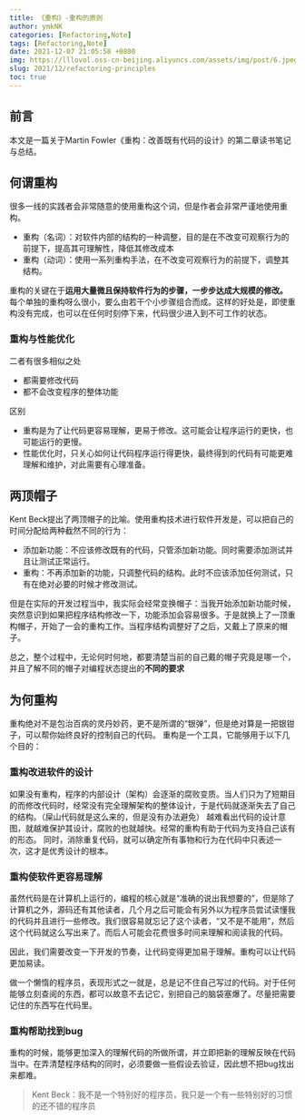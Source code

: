 ```yaml
---
title: 《重构》-重构的原则
author: ymkNK
categories: [Refactoring,Note]
tags: [Refactoring,Note]
date: 2021-12-07 21:05:58 +0800
img: https://lllovol.oss-cn-beijing.aliyuncs.com/assets/img/post/6.jpeg
slug: 2021/12/refactoring-principles
toc: true
---
```

## 前言
本文是一篇关于Martin Fowler《重构：改善既有代码的设计》的第二章读书笔记与总结。

## 何谓重构
很多一线的实践者会非常随意的使用重构这个词，但是作者会非常严谨地使用重构。
- 重构（名词）：对软件内部的结构的一种调整，目的是在不改变可观察行为的前提下，提高其可理解性，降低其修改成本
- 重构（动词）：使用一系列重构手法，在不改变可观察行为的前提下，调整其结构。

重构的关键在于**运用大量微且保持软件行为的步骤，一步步达成大规模的修改。** 
每个单独的重构呀么很小，要么由若干个小步骤组合而成。这样的好处是，即使重构没有完成，也可以在任何时刻停下来，代码很少进入到不可工作的状态。
### 重构与性能优化
二者有很多相似之处
- 都需要修改代码
- 都不会改变程序的整体功能

区别
- 重构是为了让代码更容易理解，更易于修改。这可能会让程序运行的更快，也可能运行的更慢。
- 性能优化时，只关心如何让代码程序运行得更快，最终得到的代码有可能更难理解和维护，对此需要有心理准备。

## 两顶帽子
Kent Beck提出了两顶帽子的比喻。使用重构技术进行软件开发是，可以把自己的时间分配给两种截然不同的行为：
- 添加新功能：不应该修改既有的代码，只管添加新功能。同时需要添加测试并且让测试正常运行。
- 重构：不再添加新的功能，只调整代码的结构。此时不应该添加任何测试，只有在绝对必要的时候才修改测试。

但是在实际的开发过程当中，我实际会经常变换帽子：当我开始添加新功能时候，突然意识到如果把程序结构修改一下，功能添加会容易很多。于是就换上了一顶重构帽子，开始了一会的重构工作。当程序结构调整好了之后，又戴上了原来的帽子。

总之，整个过程中，无论何时何地，都要清楚当前的自己戴的帽子究竟是哪一个，并且了解不同的帽子对编程状态提出的**不同的要求**

## 为何重构
重构绝对不是包治百病的灵丹妙药，更不是所谓的“银弹”，但是绝对算是一把银钳子，可以帮你始终良好的控制自己的代码。
重构是一个工具，它能够用于以下几个目的：
### 重构改进软件的设计
如果没有重构，程序的内部设计（架构）会逐渐的腐败变质。当人们只为了短期目的而修改代码时，经常没有完全理解架构的整体设计，于是代码就逐渐失去了自己的结构。（屎山代码就是这么来的，但是没有办法避免）
越难看出代码的设计意图，就越难保护其设计，腐败的也就越快。经常的重构有助于代码为支持自己该有的形态。
同时，消除重复代码，就可以确定所有事物和行为在代码中只表述一次，这才是优秀设计的根本。
### 重构使软件更容易理解
虽然代码是在计算机上运行的，编程的核心就是“准确的说出我想要的”，但是除了计算机之外，源码还有其他读者，几个月之后可能会有另外以为程序员尝试读懂我的代码并且进行一些修改。我们很容易就忘记了这个读者，“又不是不能用”，然后这个代码就这么写出来了。而后人可能会花费很多时间来理解和阅读我的代码。

因此，我们需要改变一下开发的节奏，让代码变得更加易于理解。重构可以让代码更加易读。

做一个懒惰的程序员，表现形式之一就是，总是记不住自己写过的代码。对于任何能够立刻查阅的东西，都可以故意不去记它，别把自己的脑袋塞爆了。尽量把需要记住的东西写在代码里。

### 重构帮助找到bug
重构的时候，能够更加深入的理解代码的所做所谓，并立即把新的理解反映在代码当中。在弄清楚程序结构的同时，必须要做一些假设去验证，因此想不把bug找出来都难。
> Kent Beck：我不是一个特别好的程序员，我只是一个有一些特别好的习惯的还不错的程序员
